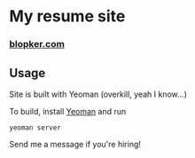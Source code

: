 My resume site
================

### [blopker.com](blopker.com)

Usage
-----
Site is built with Yeoman (overkill, yeah I know...)

To build, install [Yeoman](http://yeoman.io/) and run

	yeoman server

Send me a message if you're hiring!
